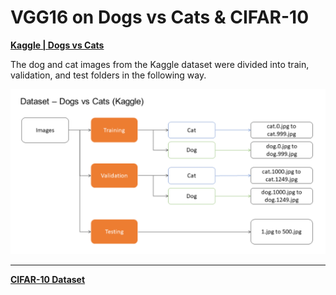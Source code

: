 # VGG16 on Dogs vs Cats & CIFAR-10

__[Kaggle | Dogs vs Cats](https://www.kaggle.com/c/dogs-vs-cats)__

The dog and cat images from the Kaggle dataset were divided into train, validation, and test folders in the following way.

![Dataset:](https://github.com/MahekMerchant2020/VGG16-on-Dogs-vs-Cats-CIFAR-10/blob/main/Dataset%20Structure.png)
***
__[CIFAR-10 Dataset](https://www.cs.toronto.edu/~kriz/cifar.html)__
